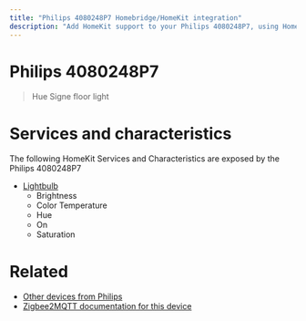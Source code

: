 ```yaml
---
title: "Philips 4080248P7 Homebridge/HomeKit integration"
description: "Add HomeKit support to your Philips 4080248P7, using Homebridge, Zigbee2MQTT and homebridge-z2m."
---
```

<!---
This file has been GENERATED using src/docgen/docgen.ts
DO NOT EDIT THIS FILE MANUALLY!
-->
# Philips 4080248P7
> Hue Signe floor light


# Services and characteristics
The following HomeKit Services and Characteristics are exposed by
the Philips 4080248P7

* [Lightbulb](../../light.md)
  * Brightness
  * Color Temperature
  * Hue
  * On
  * Saturation


# Related
* [Other devices from Philips](../index.md#philips)
* [Zigbee2MQTT documentation for this device](https://www.zigbee2mqtt.io/devices/4080248P7.html)
